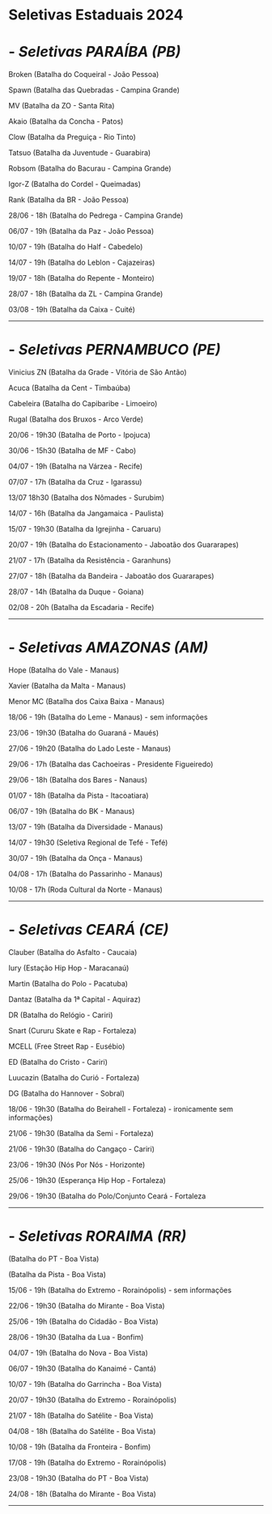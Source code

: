 # Seletivas Estaduais 2024 


# - _Seletivas PARAÍBA (PB)_

Broken (Batalha do Coqueiral - João Pessoa)

Spawn (Batalha das Quebradas - Campina Grande)

MV (Batalha da ZO - Santa Rita)

Akaio (Batalha da Concha - Patos)

Clow (Batalha da Preguiça - Rio Tinto)

Tatsuo (Batalha da Juventude - Guarabira)

Robsom (Batalha do Bacurau - Campina Grande)

Igor-Z (Batalha do Cordel - Queimadas)

Rank (Batalha da BR - João Pessoa)

28/06 - 18h (Batalha do Pedrega - Campina Grande)

06/07 - 19h (Batalha da Paz - João Pessoa)

10/07 - 19h (Batalha do Half - Cabedelo)

14/07 - 19h (Batalha do Leblon - Cajazeiras)

19/07 - 18h (Batalha do Repente - Monteiro)

28/07 - 18h (Batalha da ZL - Campina Grande)

03/08 - 19h (Batalha da Caixa - Cuité)

----------------------------------------------------

# - _Seletivas PERNAMBUCO (PE)_

Vinicius ZN (Batalha da Grade - Vitória de São Antão)

Acuca (Batalha da Cent - Timbaúba)

Cabeleira (Batalha do Capibaribe - Limoeiro)

Rugal (Batalha dos Bruxos - Arco Verde)

20/06 - 19h30 (Batalha de Porto - Ipojuca)

30/06 - 15h30 (Batalha de MF - Cabo)

04/07 - 19h (Batalha na Várzea - Recife)

07/07 - 17h (Batalha da Cruz - Igarassu)

13/07 18h30 (Batalha dos Nômades - Surubim)

14/07 - 16h (Batalha da Jangamaica - Paulista)

15/07 - 19h30 (Batalha da Igrejinha - Caruaru)

20/07 - 19h (Batalha do Estacionamento - Jaboatão dos Guararapes)

21/07 - 17h (Batalha da Resistência - Garanhuns)

27/07 - 18h (Batalha da Bandeira - Jaboatão dos Guararapes)

28/07 - 14h (Batalha da Duque - Goiana)

02/08 - 20h (Batalha da Escadaria - Recife)

----------------------------------------------------

# - _Seletivas AMAZONAS (AM)_

Hope (Batalha do Vale - Manaus)

Xavier (Batalha da Malta - Manaus)

Menor MC (Batalha dos Caixa Baixa - Manaus)

18/06 - 19h (Batalha do Leme - Manaus) - sem informações 

23/06 - 19h30 (Batalha do Guaraná - Maués)

27/06 - 19h20 (Batalha do Lado Leste - Manaus)

29/06 - 17h (Batalha das Cachoeiras - Presidente Figueiredo)

29/06 - 18h (Batalha dos Bares - Nanaus)

01/07 - 18h (Batalha da Pista - Itacoatiara)

06/07 - 19h (Batalha do BK - Manaus)

13/07 - 19h (Batalha da Diversidade - Manaus)

14/07 - 19h30 (Seletiva Regional de Tefé - Tefé)

30/07 - 19h (Batalha da Onça - Manaus)

04/08 - 17h (Batalha do Passarinho - Manaus)

10/08 - 17h (Roda Cultural da Norte - Manaus)

----------------------------------------------------

# - _Seletivas CEARÁ (CE)_

Clauber (Batalha do Asfalto - Caucaia)

Iury (Estação Hip Hop - Maracanaú)

Martin (Batalha do Polo - Pacatuba)

Dantaz (Batalha da 1ª Capital - Aquiraz)

DR (Batalha do Relógio - Cariri)

Snart (Cururu Skate e Rap - Fortaleza)

MCELL (Free Street Rap - Eusébio)

ED (Batalha do Cristo - Cariri)

Luucazin (Batalha do Curió - Fortaleza)

DG (Batalha do Hannover - Sobral)

18/06 - 19h30 (Batalha do Beirahell - Fortaleza) - ironicamente sem informações)

21/06 - 19h30 (Batalha da Semi - Fortaleza)

21/06 - 19h30 (Batalha do Cangaço - Cariri)

23/06 - 19h30 (Nós Por Nós - Horizonte)

25/06 - 19h30 (Esperança Hip Hop - Fortaleza)

29/06 - 19h30 (Batalha do Polo/Conjunto Ceará - Fortaleza

----------------------------------------------------

# - _Seletivas RORAIMA (RR)_

(Batalha do PT - Boa Vista)

(Batalha da Pista - Boa Vista)

15/06 - 19h (Batalha do Extremo - Rorainópolis) - sem informações 

22/06 - 19h30 (Batalha do Mirante - Boa Vista)

25/06 - 19h (Batalha do Cidadão - Boa Vista)

28/06 - 19h30 (Batalha da Lua - Bonfim)

04/07 - 19h (Batalha do Nova - Boa Vista)

06/07 - 19h30 (Batalha do Kanaimé - Cantá)

10/07 - 19h (Batalha do Garrincha - Boa Vista)

20/07 - 19h30 (Batalha do Extremo - Rorainópolis)

21/07 - 18h (Batalha do Satélite - Boa Vista)

04/08 - 18h (Batalha do Satélite - Boa Vista)

10/08 - 19h (Batalha da Fronteira - Bonfim)

17/08 - 19h (Batalha do Extremo - Rorainópolis)

23/08 - 19h30 (Batalha do PT - Boa Vista)

24/08 - 18h  (Batalha do Mirante - Boa Vista)

----------------------------------------------------
